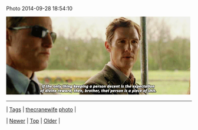 <!--
title: Photo 2014-09-28 18
date: 2020-06-28T15:27:00.387Z
tags: thecranewife, photo
-->


Photo 2014-09-28 18:54:10

![](98656161474-0.gif)

<!--BOTTOM-POST-NAVIGATION-->
---

| [Tags](tags.md) | [thecranewife](tag-thecranewife.md) [photo](tag-photo.md) |

| [Newer](98655990784.md) | [Top](index.md) | [Older](98671506284.md) |